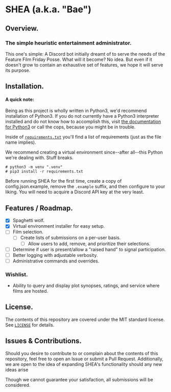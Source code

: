 # SHEA (a.k.a. "Bae")

## Overview.

### The simple heuristic entertainment administrator.

This one's simple: A Discord bot initially dreamt of to serve the needs of the Feature Film Friday Posse. What will it become? No idea. But even if it doesn't grow to contain an exhaustive set of features, we hope it will serve its purpose.

## Installation.

#### A quick note:

Being as this project is wholly written in Python3, we'd recommend installation of Python3. If you do not currently have a Python3 interpreter installed and do not know how to accomplish this, visit [the documentation for Python3](https://wiki.python.org/moin/BeginnersGuide) or call the cops, because you might be in trouble.

Inside of [`requirements.txt`](requirements.txt) you'll find a list of requirements (just as the file name implies).

We recommend creating a virtual environment since--after all--this Python we're dealing with. Stuff breaks.

```
# python3 -m venv ".venv"
# pip3 install -r requirements.txt
```

Before running SHEA for the first time, create a copy of config.json.example, remove the `.example` suffix, and then configure to your liking. You will need to acquire a Discord API key at the very least.

## Features / Roadmap.

- [X] Spaghetti wolf.
- [X] Virtual environment installer for easy setup. 
- [ ] Film selection.
  - [ ] Create lists of submissions on a per-user basis.
    - [ ] Allow users to add, remove, and prioritize their selections.
- [ ] Determine if user is present/allow a "raised hand" to signal participation. 
- [ ] Better logging with adjustable verbosity.
- [ ] Administrative commands and overrides.

### Wishlist.

- Ability to query and display plot synopses, ratings, and service where films are hosted.

## License.

The contents of this repository are covered under the MIT standard license. See [`LICENSE`](LICENSE) for details.

## Issues & Contributions.

Should you desire to contribute to or complain about the contents of this repository, feel free to open an Issue or submit a Pull Request. Additionally, we are open to the idea of expanding SHEA's functionality should any new ideas arise

Though we cannot guarantee your satisfaction, all submissions will be considered.
